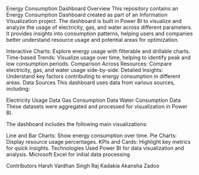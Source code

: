 Energy Consumption Dashboard
Overview
This repository contains an Energy Consumption Dashboard created as part of an Information Visualization project. The dashboard is built in Power BI to visualize and analyze the usage of electricity, gas, and water across different parameters. It provides insights into consumption patterns, helping users and companies better understand resource usage and potential areas for optimization.

Interactive Charts: Explore energy usage with filterable and drillable charts.
Time-based Trends: Visualize usage over time, helping to identify peak and low consumption periods.
Comparison Across Resources: Compare electricity, gas, and water usage side-by-side.
Detailed Insights: Understand key factors contributing to energy consumption in different areas.
Data Sources
This dashboard uses data from various sources, including:

Electricity Usage Data
Gas Consumption Data
Water Consumption Data
These datasets were aggregated and processed for visualization in Power BI.

The dashboard includes the following main visualizations:

Line and Bar Charts: Show energy consumption over time.
Pie Charts: Display resource usage percentages.
KPIs and Cards: Highlight key metrics for quick insights.
Technologies Used
Power BI for data visualization and analysis.
Microsoft Excel for initial data processing 


Contributors
Harsh Vardhan Singh
Raj Kadakia
Akansha Zadoo
